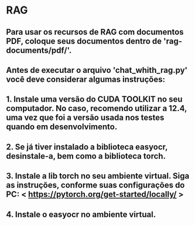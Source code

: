 # RAG
## Para usar os recursos de RAG com documentos PDF, coloque seus documentos dentro de 'rag-documents/pdf/'. 
## Antes de executar o arquivo 'chat_whith_rag.py' você deve considerar algumas instruções:
## 1. Instale uma versão do CUDA TOOLKIT no seu computador. No caso, recomendo utilizar a 12.4, uma vez que foi a versão usada nos testes quando em desenvolvimento.
## 2. Se já tiver instalado a biblioteca easyocr, desinstale-a, bem como a biblioteca torch.
## 3. Instale a lib torch no seu ambiente virtual. Siga as instruções, conforme suas configurações do PC: < https://pytorch.org/get-started/locally/ >
## 4. Instale o easyocr no ambiente virtual.

